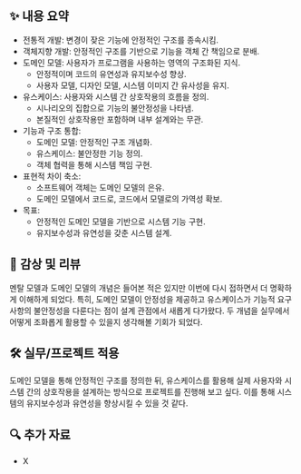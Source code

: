 ## ✨ 내용 요약

- 전통적 개발: 변경이 잦은 기능에 안정적인 구조를 종속시킴.
- 객체지향 개발: 안정적인 구조를 기반으로 기능을 객체 간 책임으로 분배.
- 도메인 모델: 사용자가 프로그램을 사용하는 영역의 구조화된 지식.
  - 안정적이며 코드의 유연성과 유지보수성 향상.
  - 사용자 모델, 디자인 모델, 시스템 이미지 간 유사성을 유지.
- 유스케이스: 사용자와 시스템 간 상호작용의 흐름을 정의.
  - 시나리오의 집합으로 기능의 불안정성을 나타냄.
  - 본질적인 상호작용만 포함하며 내부 설계와는 무관.
- 기능과 구조 통합:
  - 도메인 모델: 안정적인 구조 개념화.
  - 유스케이스: 불안정한 기능 정의.
  - 객체 협력을 통해 시스템 책임 구현.
- 표현적 차이 축소:
  - 소프트웨어 객체는 도메인 모델의 은유.
  - 도메인 모델에서 코드로, 코드에서 모델로의 가역성 확보.
- 목표:
  - 안정적인 도메인 모델을 기반으로 시스템 기능 구현.
  - 유지보수성과 유연성을 갖춘 시스템 설계.

## 📝 감상 및 리뷰

멘탈 모델과 도메인 모델의 개념은 들어본 적은 있지만 이번에 다시 접하면서 더 명확하게 이해하게 되었다. 특히, 도메인 모델이 안정성을 제공하고 유스케이스가 기능적 요구사항의 불안정성을 다룬다는 점이 설계 관점에서 새롭게 다가왔다. 두 개념을 실무에서 어떻게 조화롭게 활용할 수 있을지 생각해볼 기회가 되었다.

## 🛠️ 실무/프로젝트 적용

도메인 모델을 통해 안정적인 구조를 정의한 뒤, 유스케이스를 활용해 실제 사용자와 시스템 간의 상호작용을 설계하는 방식으로 프로젝트를 진행해 보고 싶다. 이를 통해 시스템의 유지보수성과 유연성을 향상시킬 수 있을 것 같다.

## 🔍 추가 자료

- X
